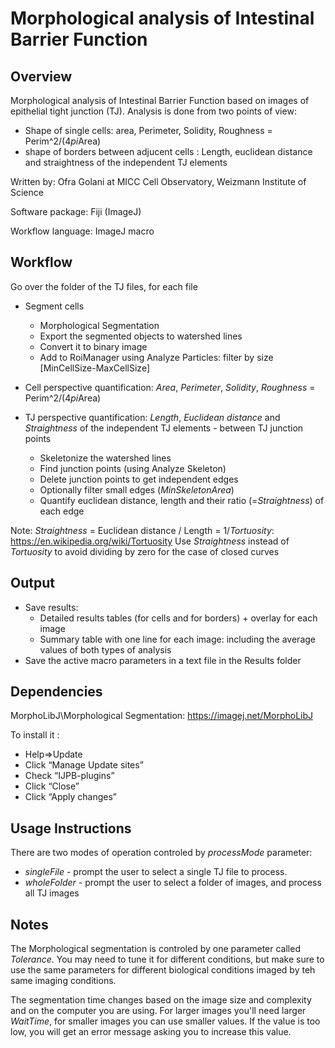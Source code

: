# Morphological analysis of Intestinal Barrier Function

## Overview
 
Morphological analysis of Intestinal Barrier Function based on images of epithelial tight junction (TJ).
Analysis is done from two points of view: 
- Shape of single cells:  area, Perimeter, Solidity, Roughness = Perim^2/(4*pi*Area)
- shape of borders between adjucent cells : Length, euclidean distance and straightness of the independent TJ elements
 
Written by: Ofra Golani at MICC Cell Observatory, Weizmann Institute of Science

Software package: Fiji (ImageJ)

Workflow language: ImageJ macro 
  
## Workflow 

Go over the folder of the TJ files, for each file 
- Segment cells
	 + Morphological Segmentation
 	 + Export the segmented objects to watershed lines
 	 + Convert it to binary image
 	 + Add to RoiManager using Analyze Particles: filter by size [MinCellSize-MaxCellSize]
 	 
- Cell perspective quantification: *Area*, *Perimeter*, *Solidity*, *Roughness* = Perim^2/(4*pi*Area)
- TJ perspective quantification: *Length*, *Euclidean distance* and *Straightness* of the independent TJ elements - between TJ junction points
 	 + Skeletonize the watershed lines
 	 + Find junction points (using Analyze Skeleton)
 	 + Delete junction points to get independent edges 
 	 + Optionally filter small edges (*MinSkeletonArea*)
 	 + Quantify euclidean distance, length and their ratio (=*Straightness*) of each edge
 	 
Note: *Straightness* = Euclidean distance / Length = 1/*Tortuosity*: https://en.wikipedia.org/wiki/Tortuosity
Use *Straightness* instead of *Tortuosity* to avoid dividing by zero for the case of closed curves
 
## Output

- Save results: 
 	+ Detailed results tables (for cells and for borders) + overlay for each image
	+ Summary table with one line for each image: including the average values of both types of analysis 
- Save the active macro parameters in a text file in the Results folder
 
## Dependencies

 MorphoLibJ\Morphological Segmentation: https://imagej.net/MorphoLibJ
 
 To install it :
 - Help=>Update
 - Click “Manage Update sites”
 - Check “IJPB-plugins”
 - Click “Close”
 - Click “Apply changes”
 
## Usage Instructions

  There are two modes of operation controled by *processMode* parameter: 
  - *singleFile* - prompt the user to select a single TJ file to process. 
  - *wholeFolder* - prompt the user to select a folder of images, and process all TJ images 
 
## Notes

The Morphological segmentation is controled by one parameter called *Tolerance*.
You may need to tune it for different conditions, but make sure to use the same parameters for different biological conditions imaged by teh same imaging conditions. 
 
The segmentation time changes based on the image size and complexity and on the computer you are using.
For larger images you'll need larger *WaitTime*, for smaller images you can use smaller values.
If the value is too low, you will get an error message asking you to increase this value.
